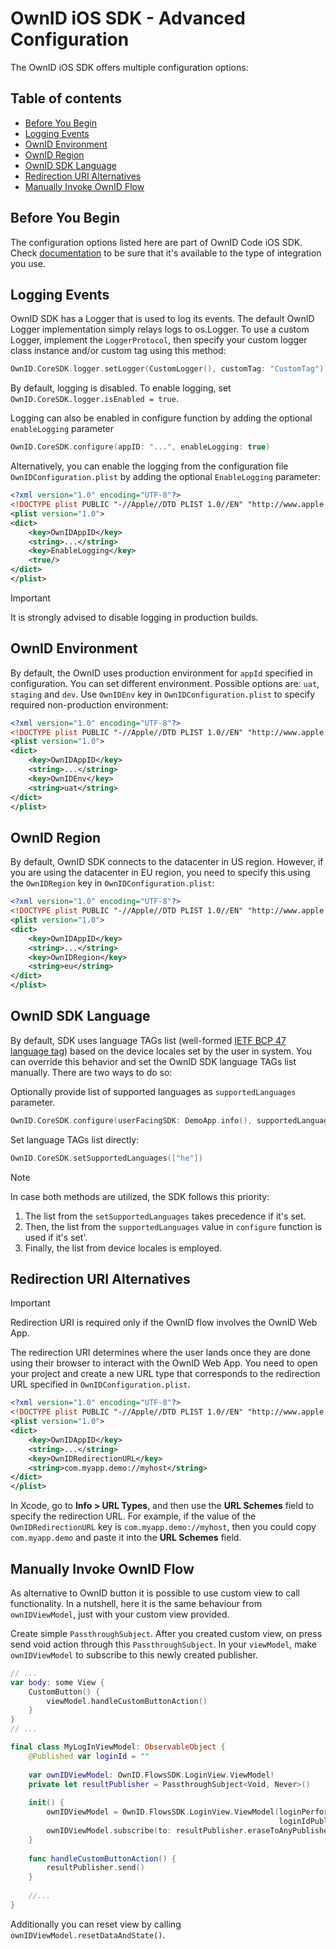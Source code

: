 # OwnID iOS SDK - Advanced Configuration

The OwnID iOS SDK offers multiple configuration options:

## Table of contents

* [Before You Begin](#before-you-begin)
* [Logging Events](#logging-events)
* [OwnID Environment](#ownid-environment)
* [OwnID Region](#ownid-region)
* [OwnID SDK Language](#ownid-sdk-language)
* [Redirection URI Alternatives](#redirection-uri-alternatives)
* [Manually Invoke OwnID Flow](#manually-invoke-ownid-flow)

## Before You Begin

The configuration options listed here are part of OwnID Code iOS SDK. Check [documentation](../README.md) to be sure that it's available to the type of integration you use.

## Logging Events

OwnID SDK has a Logger that is used to log its events. The default OwnID Logger implementation simply relays logs to os.Logger. To use a custom Logger, implement the `LoggerProtocol`, then specify your custom logger class instance and/or custom tag using this method:

```swift
OwnID.CoreSDK.logger.setLogger(CustomLogger(), customTag: "CustomTag")
```

By default, logging is disabled. To enable logging, set `OwnID.CoreSDK.logger.isEnabled = true`.

Logging can also be enabled in configure function by adding the optional `enableLogging` parameter

```swift
OwnID.CoreSDK.configure(appID: "...", enableLogging: true)
```

Alternatively, you can enable the logging from the configuration file `OwnIDConfiguration.plist` by adding the optional `EnableLogging` parameter:

```xml
<?xml version="1.0" encoding="UTF-8"?>
<!DOCTYPE plist PUBLIC "-//Apple//DTD PLIST 1.0//EN" "http://www.apple.com/DTDs/PropertyList-1.0.dtd">
<plist version="1.0">
<dict>
    <key>OwnIDAppID</key>
    <string>...</string>
    <key>EnableLogging</key>
    <true/>
</dict>
</plist>
```

> [!IMPORTANT]
> It is strongly advised to disable logging in production builds.

## OwnID Environment

By default, the OwnID uses production environment for `appId` specified in configuration. You can set different environment. Possible options are: `uat`, `staging` and `dev`. Use `OwnIDEnv` key in `OwnIDConfiguration.plist` to specify required non-production environment:

```xml
<?xml version="1.0" encoding="UTF-8"?>
<!DOCTYPE plist PUBLIC "-//Apple//DTD PLIST 1.0//EN" "http://www.apple.com/DTDs/PropertyList-1.0.dtd">
<plist version="1.0">
<dict>
    <key>OwnIDAppID</key>
    <string>...</string>
    <key>OwnIDEnv</key>
    <string>uat</string>   
</dict>
</plist>
```

## OwnID Region

 By default, OwnID SDK connects to the datacenter in US region. However, if you are using the datacenter in EU region, you need to specify this using the `OwnIDRegion` key in `OwnIDConfiguration.plist`:

```xml
<?xml version="1.0" encoding="UTF-8"?>
<!DOCTYPE plist PUBLIC "-//Apple//DTD PLIST 1.0//EN" "http://www.apple.com/DTDs/PropertyList-1.0.dtd">
<plist version="1.0">
<dict>
    <key>OwnIDAppID</key>
    <string>...</string>
    <key>OwnIDRegion</key>
    <string>eu</string>   
</dict>
</plist>
```

## OwnID SDK Language

By default, SDK uses language TAGs list (well-formed [IETF BCP 47 language tag](https://developer.mozilla.org/en-US/docs/Web/HTTP/Headers/Accept-Language)) based on the device locales set by the user in system. You can override this behavior and set the OwnID SDK language TAGs list manually. There are two ways to do so:

Optionally provide list of supported languages as `supportedLanguages` parameter.
```swift
OwnID.CoreSDK.configure(userFacingSDK: DemoApp.info(), supportedLanguages: ["he"])
``` 

Set language TAGs list directly:
```swift
OwnID.CoreSDK.setSupportedLanguages(["he"])
```

> [!NOTE]
> In case both methods are utilized, the SDK follows this priority:
> 
> 1. The list from the `setSupportedLanguages` takes precedence if it's set.
> 2. Then, the list from the `supportedLanguages` value in `configure` function is used if it's set'.
> 3. Finally, the list from device locales is employed.

## Redirection URI Alternatives

> [!IMPORTANT]
> Redirection URI is required only if the OwnID flow involves the OwnID Web App.

The redirection URI determines where the user lands once they are done using their browser to interact with the OwnID Web App. You need to open your project and create a new URL type that corresponds to the redirection URL specified in `OwnIDConfiguration.plist`. 

```xml
<?xml version="1.0" encoding="UTF-8"?>
<!DOCTYPE plist PUBLIC "-//Apple//DTD PLIST 1.0//EN" "http://www.apple.com/DTDs/PropertyList-1.0.dtd">
<plist version="1.0">
<dict>
    <key>OwnIDAppID</key>
    <string>...</string>
    <key>OwnIDRedirectionURL</key>
    <string>com.myapp.demo://myhost</string>
</dict>
</plist>
```

In Xcode, go to **Info > URL Types**, and then use the **URL Schemes** field to specify the redirection URL. For example, if the value of the `OwnIDRedirectionURL` key is `com.myapp.demo://myhost`, then you could copy `com.myapp.demo` and paste it into the **URL Schemes** field.

## Manually Invoke OwnID Flow
As alternative to OwnID button it is possible to use custom view to call functionality. In a nutshell, here it is the same behaviour from `ownIDViewModel`, just with your custom view provided.

Create simple `PassthroughSubject`. After you created custom view, on press send void action through this `PassthroughSubject`. In your `viewModel`, make `ownIDViewModel` to subscribe to this newly created publisher.

```swift
// ...
var body: some View {
    CustomButton() {
        viewModel.handleCustomButtonAction()
    }
}
// ...

final class MyLogInViewModel: ObservableObject {
    @Published var loginId = ""
     
    var ownIDViewModel: OwnID.FlowsSDK.LoginView.ViewModel!
    private let resultPublisher = PassthroughSubject<Void, Never>()
    
    init() {
        ownIDViewModel = OwnID.FlowsSDK.LoginView.ViewModel(loginPerformer: Login(),
                                                            loginIdPublisher: $loginId.eraseToAnyPublisher())
        ownIDViewModel.subscribe(to: resultPublisher.eraseToAnyPublisher())
    }
    
    func handleCustomButtonAction() {
        resultPublisher.send()
    }
    
    //...
}
```

Additionally you can reset view by calling `ownIDViewModel.resetDataAndState()`.
